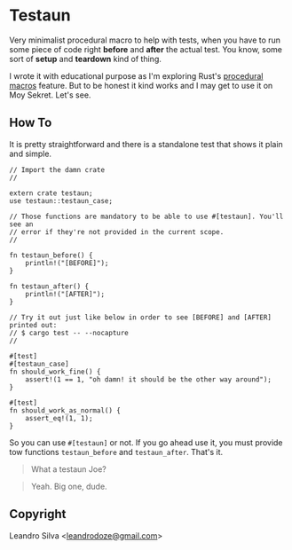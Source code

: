 # Testaun

Very minimalist procedural macro to help with tests, when you have to run some piece of code right **before** and **after** the actual test. You know, some sort of **setup** and **teardown** kind of thing.

I wrote it with educational purpose as I'm exploring Rust's [procedural macros](https://doc.rust-lang.org/reference/procedural-macros.html) feature. But to be honest it kind works and I may get to use it on Moy Sekret. Let's see.

## How To

It is pretty straightforward and there is a standalone test that shows it plain and simple.

    // Import the damn crate
    //

    extern crate testaun;
    use testaun::testaun_case;

    // Those functions are mandatory to be able to use #[testaun]. You'll see an
    // error if they're not provided in the current scope.
    //

    fn testaun_before() {
        println!("[BEFORE]");
    }

    fn testaun_after() {
        println!("[AFTER]");
    }

    // Try it out just like below in order to see [BEFORE] and [AFTER] printed out:
    // $ cargo test -- --nocapture
    //

    #[test]
    #[testaun_case]
    fn should_work_fine() {
        assert!(1 == 1, "oh damn! it should be the other way around");
    }

    #[test]
    fn should_work_as_normal() {
        assert_eq!(1, 1);
    }

So you can use `#[testaun]` or not. If you go ahead use it, you must provide tow functions `testaun_before` and `testaun_after`. That's it.

> What a testaun Joe?

> Yeah. Big one, dude.

## Copyright

Leandro Silva <<leandrodoze@gmail.com>>
